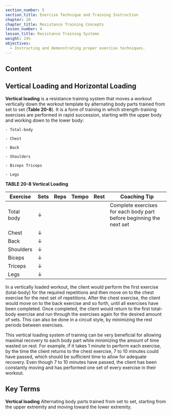 ```yaml
---
section_number: 5
section_title: Exercise Technique and Training Instruction
chapter: 20
chapter_title: Resistance Training Concepts
lesson_number: 4
lesson_title: Resistance Training Systems
weight: 24%
objectives:
  - Instructing and demonstrating proper exercise techniques.
---
```


## Content
## Vertical Loading and Horizontal Loading

**Vertical loading** is a resistance training system that moves a workout vertically down the workout template by alternating body parts trained from set to set (**Table 20-8**). It is a form of training in which strength-training exercises are performed in rapid succession, starting with the upper body and working down to the lower body:

	- Total-body

	- Chest

	- Back

	- Shoulders

	- Biceps Triceps

	- Legs

**TABLE 20-8 Vertical Loading**

| Exercise | Sets | Reps | Tempo | Rest | Coaching Tip |
|---|---|---|---|---|---|
| Total body | ↓ |  |  |  | Complete exercises for each body part before beginning the next set |
| Chest | ↓ |  |  |  |  |
| Back | ↓ |  |  |  |  |
| Shoulders | ↓ |  |  |  |  |
| Biceps | ↓ |  |  |  |  |
| Triceps | ↓ |  |  |  |  |
| Legs | ↓ |  |  |  |  |

In a vertically loaded workout, the client would perform the first exercise (total-body) for the required repetitions and then move on to the chest exercise for the next set of repetitions. After the chest exercise, the client would move on to the back exercise and so forth, until all exercises have been completed. Once completed, the client would return to the first total-body exercise and run through the exercises again for the desired amount of sets. This can also be done in a circuit style, by minimizing the rest periods between exercises.

This vertical loading system of training can be very beneficial for allowing maximal recovery to each body part while minimizing the amount of time wasted on rest. For example, if it takes 1 minute to perform each exercise, by the time the client returns to the chest exercise, 7 to 10 minutes could have passed, which should be sufficient time to allow for adequate recovery. Even though 7 to 10 minutes have passed, the client has been constantly moving and has performed one set of every exercise in their workout.

## Key Terms

**Vertical loading**
Alternating body parts trained from set to set, starting from the upper extremity and moving toward the lower extremity.